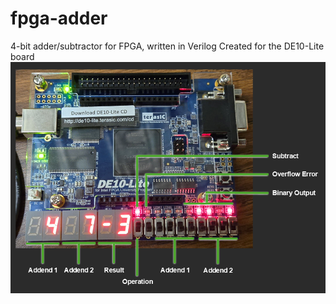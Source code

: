 # fpga-adder
4-bit adder/subtractor for FPGA, written in Verilog
Created for the DE10-Lite board
![Diagram of inputs and outputs](fpga_diagram.png)
